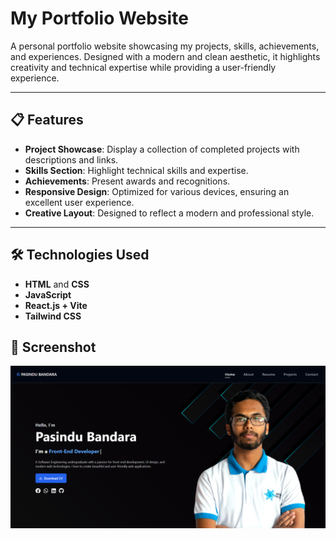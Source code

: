# My Portfolio Website

A personal portfolio website showcasing my projects, skills, achievements, and experiences. Designed with a modern and clean aesthetic, it highlights creativity and technical expertise while providing a user-friendly experience.

---

## 📋 Features

- **Project Showcase**: Display a collection of completed projects with descriptions and links.
- **Skills Section**: Highlight technical skills and expertise.
- **Achievements**: Present awards and recognitions.
- **Responsive Design**: Optimized for various devices, ensuring an excellent user experience.
- **Creative Layout**: Designed to reflect a modern and professional style.

---

## 🛠️ Technologies Used

- **HTML** and **CSS**
- **JavaScript**
- **React.js + Vite**
- **Tailwind CSS**

## 📸 Screenshot

![alt text](image.png)
